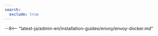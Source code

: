 ```yaml
---
search:
  exclude: true
---
```


[versioning-policy]:                ../../../../../updating-migrating/versioning-policy.md#version-list
[ptrav-attack-docs]:                ../../../../attacks-vulns-list.md#path-traversal
[attacks-in-ui-image]:              ../../../../images/admin-guides/test-attacks-quickstart.png
[wallarm-token-types]:              ../../../../user-guides/nodes/nodes.md#api-and-node-tokens-for-node-creation
[nginx-directives-docs]:            ../../../../admin-en/configure-parameters-en.md
[docker-envoy-configuration-docs]:  ../../../../admin-en/configuration-guides/envoy/fine-tuning.md
[graylist-docs]:                    ../../../../user-guides/ip-lists/overview.md
[wallarm-mode-docs]:                ../../../../admin-en/configure-wallarm-mode.md
[api-tokens-docs]:                  ../../../../user-guides/settings/api-tokens.md
[allocate-resources-for-wallarm-docs]: ../../../../admin-en/configuration-guides/allocate-resources-for-node.md
[supported-deployments]:            ../../../../installation/supported-deployment-options.md
[ip-lists-docs]:                    ../../../../user-guides/ip-lists/overview.md
[rate-limit-docs]:                  ../../../../user-guides/rules/rate-limiting.md
[cred-stuffing-docs]:               ../../../../about-wallarm/credential-stuffing.md

--8<-- "latest-ja/admin-en/installation-guides/envoy/envoy-docker.md"